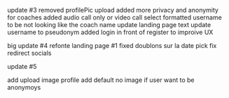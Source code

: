 update #3
    removed profilePic upload
    added more privacy and anonymity for coaches
    added audio call only or video call select
    formatted username to be not looking like the coach name
    update landing page text
    update username to pseudonym 
    added login in front of register to improive UX

big update #4
    refonte landing page #1
    fixed doublons sur la date pick
    fix redirect socials 


update #5

add upload image profile
add default no image if user want to be anonymoys
    